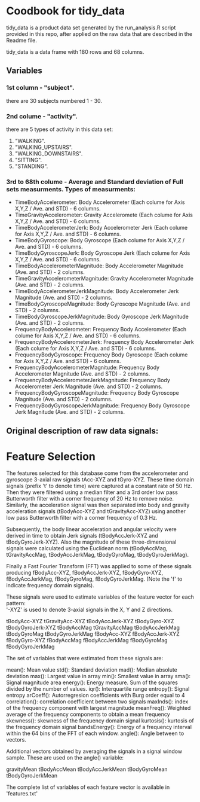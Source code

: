 # Coodbook for tidy_data

tidy_data is a product data set generated by the run_analysis.R script provided in this repo, after applied on the raw data
that are described in the Readme file.

tidy_data is a data frame with 180 rows and 68 columns. 

## Variables

### 1st column - "subject". 
there are 30 subjects numbered 1 - 30.

### 2nd colume - "activity".
there are 5 types of activity in this data set: 
1) "WALKING". 
2) "WALKING_UPSTAIRS".
3) "WALKING_DOWNSTAIRS".
4) "SITTING".
5) "STANDING".

### 3rd to 68th colume - Average and Standard deviation of Full sets measurments. Types of measurments:
* TimeBodyAccelerometer: Body Accelerometer (Each colume for Axis X,Y,Z / Ave. and STD) - 6 columns.
* TimeGravityAccelerometer: Gravity Acceleromete (Each colume for Axis X,Y,Z / Ave. and STD) - 6 columns.
* TimeBodyAccelerometerJerk: Body Accelerometer Jerk (Each colume for Axis X,Y,Z / Ave. and STD) - 6 columns.
* TimeBodyGyroscope: Body Gyroscope (Each colume for Axis X,Y,Z / Ave. and STD) - 6 columns.
* TimeBodyGyroscopeJerk: Body Gyroscope Jerk (Each colume for Axis X,Y,Z / Ave. and STD) - 6 columns.
* TimeBodyAccelerometerMagnitude: Body Accelerometer Magnitude (Ave. and STD) - 2 columns.
* TimeGravityAccelerometerMagnitude: Gravity Accelerometer Magnitude (Ave. and STD) - 2 columns.
* TimeBodyAccelerometerJerkMagnitude: Body Accelerometer Jerk Magnitude (Ave. and STD) - 2 columns.
* TimeBodyGyroscopeMagnitude: Body Gyroscope Magnitude (Ave. and STD) - 2 columns.
* TimeBodyGyroscopeJerkMagnitude: Body Gyroscope Jerk Magnitude (Ave. and STD) - 2 columns.
* FrequencyBodyAccelerometer: Frequency Body Accelerometer (Each colume for Axis X,Y,Z / Ave. and STD) - 6 columns.
* FrequencyBodyAccelerometerJerk: Frequency Body Accelerometer Jerk (Each colume for Axis X,Y,Z / Ave. and STD) - 6 columns.
* FrequencyBodyGyroscope: Frequency Body Gyroscope (Each colume for Axis X,Y,Z / Ave. and STD) - 6 columns.
* FrequencyBodyAccelerometerMagnitude: Frequency Body Accelerometer Magnitude (Ave. and STD) - 2 columns.
* FrequencyBodyAccelerometerJerkMagnitude: Frequency Body Accelerometer Jerk Magnitude (Ave. and STD) - 2 columns.
* FrequencyBodyGyroscopeMagnitude: Frequency Body Gyroscope Magnitude (Ave. and STD) - 2 columns.
* FrequencyBodyGyroscopeJerkMagnitude: Frequency Body Gyroscope Jerk Magnitude (Ave. and STD) - 2 columns.


## Original description of raw data signals:

Feature Selection 
=================

The features selected for this database come from the accelerometer and gyroscope 3-axial raw signals tAcc-XYZ and tGyro-XYZ. These time domain signals (prefix 't' to denote time) were captured at a constant rate of 50 Hz. Then they were filtered using a median filter and a 3rd order low pass Butterworth filter with a corner frequency of 20 Hz to remove noise. Similarly, the acceleration signal was then separated into body and gravity acceleration signals (tBodyAcc-XYZ and tGravityAcc-XYZ) using another low pass Butterworth filter with a corner frequency of 0.3 Hz. 

Subsequently, the body linear acceleration and angular velocity were derived in time to obtain Jerk signals (tBodyAccJerk-XYZ and tBodyGyroJerk-XYZ). Also the magnitude of these three-dimensional signals were calculated using the Euclidean norm (tBodyAccMag, tGravityAccMag, tBodyAccJerkMag, tBodyGyroMag, tBodyGyroJerkMag). 

Finally a Fast Fourier Transform (FFT) was applied to some of these signals producing fBodyAcc-XYZ, fBodyAccJerk-XYZ, fBodyGyro-XYZ, fBodyAccJerkMag, fBodyGyroMag, fBodyGyroJerkMag. (Note the 'f' to indicate frequency domain signals). 

These signals were used to estimate variables of the feature vector for each pattern:  
'-XYZ' is used to denote 3-axial signals in the X, Y and Z directions.

tBodyAcc-XYZ
tGravityAcc-XYZ
tBodyAccJerk-XYZ
tBodyGyro-XYZ
tBodyGyroJerk-XYZ
tBodyAccMag
tGravityAccMag
tBodyAccJerkMag
tBodyGyroMag
tBodyGyroJerkMag
fBodyAcc-XYZ
fBodyAccJerk-XYZ
fBodyGyro-XYZ
fBodyAccMag
fBodyAccJerkMag
fBodyGyroMag
fBodyGyroJerkMag

The set of variables that were estimated from these signals are: 

mean(): Mean value
std(): Standard deviation
mad(): Median absolute deviation 
max(): Largest value in array
min(): Smallest value in array
sma(): Signal magnitude area
energy(): Energy measure. Sum of the squares divided by the number of values. 
iqr(): Interquartile range 
entropy(): Signal entropy
arCoeff(): Autorregresion coefficients with Burg order equal to 4
correlation(): correlation coefficient between two signals
maxInds(): index of the frequency component with largest magnitude
meanFreq(): Weighted average of the frequency components to obtain a mean frequency
skewness(): skewness of the frequency domain signal 
kurtosis(): kurtosis of the frequency domain signal 
bandsEnergy(): Energy of a frequency interval within the 64 bins of the FFT of each window.
angle(): Angle between to vectors.

Additional vectors obtained by averaging the signals in a signal window sample. These are used on the angle() variable:

gravityMean
tBodyAccMean
tBodyAccJerkMean
tBodyGyroMean
tBodyGyroJerkMean

The complete list of variables of each feature vector is available in 'features.txt'
